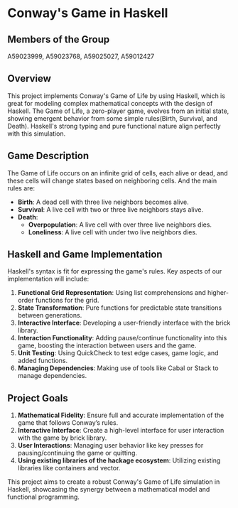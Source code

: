 # Conway's Game in Haskell

## Members of the Group
A59023999, A59023768, A59025027, A59012427

## Overview
This project implements Conway's Game of Life by using Haskell, which is great for modeling complex mathematical concepts with the design of Haskell. The Game of Life, a zero-player game, evolves from an initial state, showing emergent behavior from some simple rules(Birth, Survival, and Death). Haskell's strong typing and pure functional nature align perfectly with this simulation.

## Game Description
The Game of Life occurs on an infinite grid of cells, each alive or dead, and these cells will change states based on neighboring cells. And the main rules are:
- **Birth**: A dead cell with three live neighbors becomes alive.
- **Survival**: A live cell with two or three live neighbors stays alive.
- **Death**:
  - **Overpopulation**: A live cell with over three live neighbors dies.
  - **Loneliness**: A live cell with under two live neighbors dies.

## Haskell and Game Implementation
Haskell's syntax is fit for expressing the game's rules. Key aspects of our implementation will include:

1. **Functional Grid Representation**: Using list comprehensions and higher-order functions for the grid.
2. **State Transformation**: Pure functions for predictable state transitions between generations.
3. **Interactive Interface**: Developing a user-friendly interface with the brick library.
4. **Interaction Functionality**: Adding pause/continue functionality into this game, boosting the interaction between users and the game.
5. **Unit Testing**: Using QuickCheck to test edge cases, game logic, and added functions.
6. **Managing Dependencies**: Making use of tools like Cabal or Stack to manage dependencies.

## Project Goals
1. **Mathematical Fidelity**: Ensure full and accurate implementation of the game that follows Conway’s rules.
2. **Interactive Interface**: Create a high-level interface for user interaction with the game by brick library.
3. **User Interactions**: Managing user behavior like key presses for pausing/continuing the game or quitting.
4. **Using existing libraries of the hackage ecosystem**: Utilizing existing libraries like containers and vector.

This project aims to create a robust Conway's Game of Life simulation in Haskell, showcasing the synergy between a mathematical model and functional programming.
